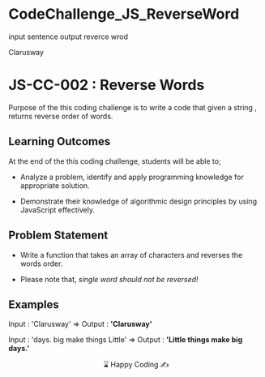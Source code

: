 # CodeChallenge_JS_ReverseWord

input sentence output reverce wrod

<p>Clarusway<img align="right"
  src="https://secure.meetupstatic.com/photos/event/3/1/b/9/600_488352729.jpeg"  width="15px"></p>

# JS-CC-002 : Reverse Words

Purpose of the this coding challenge is to write a code that given a string , returns reverse order of words.

## Learning Outcomes

At the end of the this coding challenge, students will be able to;

- Analyze a problem, identify and apply programming knowledge for appropriate solution.

- Demonstrate their knowledge of algorithmic design principles by using JavaScript effectively.

## Problem Statement

- Write a function that takes an array of characters and reverses the words order.

- Please note that, _single word should not be reversed!_

## Examples

Input : 'Clarusway' => Output : **'Clarusway'**

Input : 'days. big make things Little' => Output : **'Little things make big days.'**

<center> ⌛ Happy Coding  ✍ </center>
